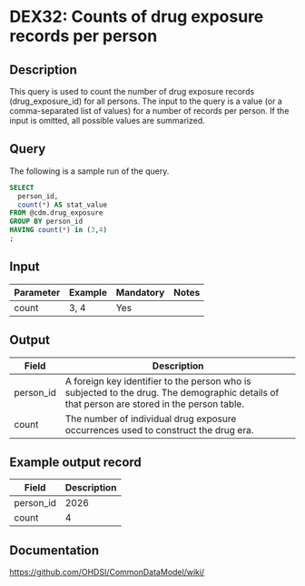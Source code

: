 <!---
Group:drug exposure
Name:DEX32 Counts of drug exposure records per person
Author:Patrick Ryan
CDM Version: 5.3
-->

# DEX32: Counts of drug exposure records per person

## Description
This query is used to count the number of drug exposure records (drug_exposure_id) for all persons. The input to the query is a value (or a comma-separated list of values) for a number of records per person. If the input is omitted, all possible values are summarized.

## Query
The following is a sample run of the query.

```sql
SELECT
  person_id,
  count(*) AS stat_value
FROM @cdm.drug_exposure
GROUP BY person_id
HAVING count(*) in (3,4)
;
```

## Input

|  Parameter |  Example |  Mandatory |  Notes |
| --- | --- | --- | --- |
| count | 3, 4 |  Yes |   

## Output

|  Field |  Description |
| --- | --- |
| person_id | A foreign key identifier to the person who is subjected to the drug. The demographic details of that person are stored in the person table. |
| count | The number of individual drug exposure occurrences used to construct the drug era. |


## Example output record

|  Field |  Description |
| --- | --- |
| person_id | 2026  |
| count |  4 |

## Documentation
https://github.com/OHDSI/CommonDataModel/wiki/
